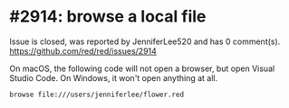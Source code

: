 
#2914: browse a local file
================================================================================
Issue is closed, was reported by JenniferLee520 and has 0 comment(s).
<https://github.com/red/red/issues/2914>

On macOS, the following code will not open a browser, but open Visual Studio Code.
On Windows, it won't open anything at all.
```Red
browse file:///users/jenniferlee/flower.red
```


